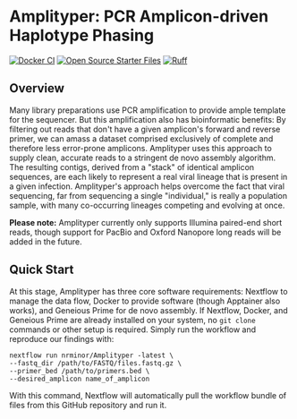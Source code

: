# Amplityper: PCR Amplicon-driven Haplotype Phasing
[![Docker CI](https://github.com/nrminor/Amplityper/actions/workflows/docker-image.yaml/badge.svg)](https://github.com/nrminor/Amplityper/actions/workflows/docker-image.yaml) [![Open Source Starter Files](https://github.com/nrminor/Amplityper/actions/workflows/open-source-starter.yaml/badge.svg)](https://github.com/nrminor/Amplityper/actions/workflows/open-source-starter.yaml) [![Ruff](https://img.shields.io/endpoint?url=https://raw.githubusercontent.com/astral-sh/ruff/main/assets/badge/v2.json)](https://github.com/astral-sh/ruff)

## Overview
Many library preparations use PCR amplification to provide ample template for the sequencer. But this amplification also has bioinformatic benefits: By filtering out reads that don't have a given amplicon's forward and reverse primer, we can amass a dataset comprised exclusively of complete and therefore less error-prone amplicons. Amplityper uses this approach to supply clean, accurate reads to a stringent de novo assembly algorithm. The resulting contigs, derived from a "stack" of identical amplicon sequences, are each likely to represent a real viral lineage that is present in a given infection. Amplityper's approach helps overcome the fact that viral sequencing, far from sequencing a single "individual," is really a population sample, with many co-occurring lineages competing and evolving at once.

**Please note:** Amplityper currently only supports Illumina paired-end short reads, though support for PacBio and Oxford Nanopore long reads will be added in the future.

## Quick Start

At this stage, Amplityper has three core software requirements: Nextflow to manage the data flow, Docker to provide software (though Apptainer also works), and Geneious Prime for de novo assembly. If Nextflow, Docker, and Geneious Prime are already installed on your system, no `git clone` commands or other setup is required. Simply run the workflow and reproduce our findings with:

```
nextflow run nrminor/Amplityper -latest \
--fastq_dir /path/to/FASTQ/files.fastq.gz \
--primer_bed /path/to/primers.bed \
--desired_amplicon name_of_amplicon
```

With this command, Nextflow will automatically pull the workflow bundle of files from this GitHub repository and run it.
